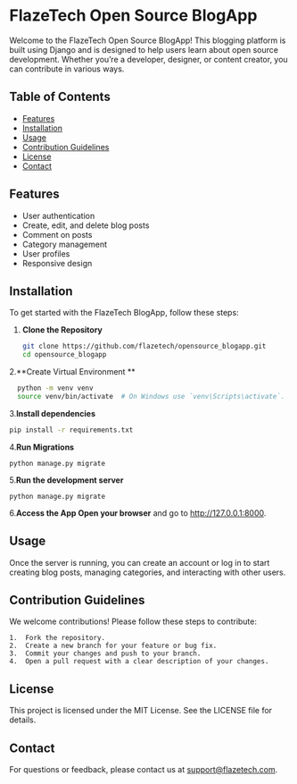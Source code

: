 # FlazeTech Open Source BlogApp

Welcome to the FlazeTech Open Source BlogApp! This blogging platform is built using Django and is designed to help users learn about open source development. Whether you’re a developer, designer, or content creator, you can contribute in various ways.

## Table of Contents

- [Features](#features)
- [Installation](#installation)
- [Usage](#usage)
- [Contribution Guidelines](#contribution-guidelines)
- [License](#license)
- [Contact](#contact)

## Features

- User authentication
- Create, edit, and delete blog posts
- Comment on posts
- Category management
- User profiles
- Responsive design

## Installation

To get started with the FlazeTech BlogApp, follow these steps:

1. **Clone the Repository**
   ```bash
   git clone https://github.com/flazetech/opensource_blogapp.git
   cd opensource_blogapp

2.**Create Virtual Environment **
```bash
  python -m venv venv
  source venv/bin/activate  # On Windows use `venv\Scripts\activate`.
```
3.**Install dependencies**
```bash
pip install -r requirements.txt
```
4.**Run Migrations**
```
python manage.py migrate
```
5.**Run the development server**
```
python manage.py migrate
```
6.**Access the App Open your browser** and go to  http://127.0.0.1:8000.

## Usage

Once the server is running, you can create an account or log in to start creating blog posts, managing categories, and interacting with other users.

## Contribution Guidelines

We welcome contributions! Please follow these steps to contribute:

	1.	Fork the repository.
	2.	Create a new branch for your feature or bug fix.
	3.	Commit your changes and push to your branch.
	4.	Open a pull request with a clear description of your changes.

## License

This project is licensed under the MIT License. See the LICENSE file for details.

## Contact

For questions or feedback, please contact us at support@flazetech.com.


